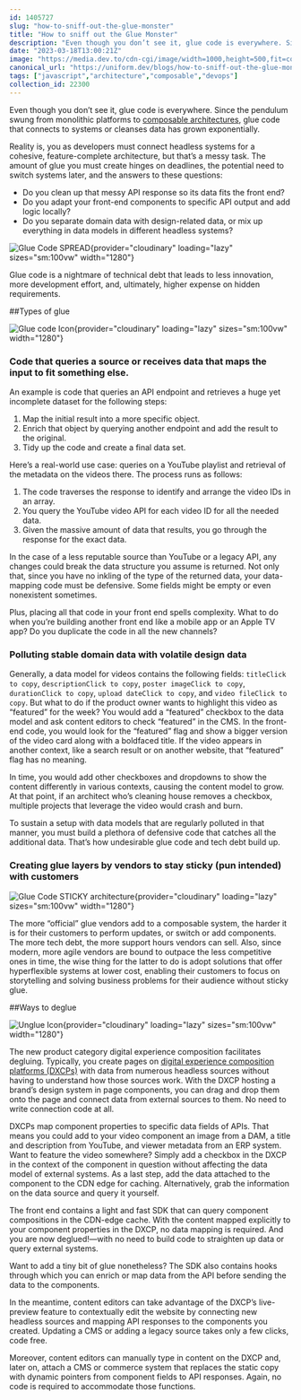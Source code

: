```yaml
---
id: 1405727
slug: "how-to-sniff-out-the-glue-monster"
title: "How to sniff out the Glue Monster"
description: "Even though you don’t see it, glue code is everywhere. Since the pendulum swung from monolithic..."
date: "2023-03-18T13:00:21Z"
image: "https://media.dev.to/cdn-cgi/image/width=1000,height=500,fit=cover,gravity=auto,format=auto/https%3A%2F%2Fdev-to-uploads.s3.amazonaws.com%2Fuploads%2Farticles%2Fz8mwj68dscwvzuvcdd4y.png"
canonical_url: "https://uniform.dev/blogs/how-to-sniff-out-the-glue-monster"
tags: ["javascript","architecture","composable","devops"]
collection_id: 22300
---
```


Even though you don’t see it, glue code is everywhere. Since the pendulum swung from monolithic platforms to [composable architectures](https://uniform.dev/blogs/composable-architecture/composable-platforms-what-why-how), glue code that connects to systems or cleanses data has grown exponentially. 

Reality is, you as developers must connect headless systems for a cohesive, feature-complete architecture, but that’s a messy task. The amount of glue you must create hinges on deadlines, the potential need to switch systems later, and the answers to these questions:

* Do you clean up that messy API response so its data fits the front end?
* Do you adapt your front-end components to specific API output and add logic locally?  
* Do you separate domain data with design-related data, or mix up everything in data models in different headless systems?

![Glue Code SPREAD](https://images.ctfassets.net/9ku1oyd4k3wo/5iPWgs3hiyQZb1O7cZECJt/671395cc3852d456f1dc02d34d6d5b2c/GlueCode_Blog_SPREAD.png){provider="cloudinary" loading="lazy" sizes="sm:100vw" width="1280"}

Glue code is a nightmare of technical debt that leads to less innovation, more development effort, and, ultimately, higher expense on hidden requirements.

##Types of glue

![Glue code Icon](https://images.ctfassets.net/9ku1oyd4k3wo/5n8VoHX3RPLBLFWg2IJsYP/f2e9ccc22bd7541b352b7bf19d24ffcb/GlueCode_Blog_Images_Glue_code_Icon.png){provider="cloudinary" loading="lazy" sizes="sm:100vw" width="1280"}

### Code that queries a source or receives data that maps the input to fit something else. 

An example is code that queries an API endpoint and retrieves a huge yet incomplete dataset for the following steps:

1.  Map the initial result into a more specific object. 
2.  Enrich that object by querying another endpoint and add the result to the original. 
3.  Tidy up the code and create a final data set.

Here’s a real-world use case: queries on a YouTube playlist and retrieval of the metadata on the videos there. The process runs as follows:

1.  The code traverses the response to identify and arrange the video IDs in an array.     
2.  You query the YouTube video API for each video ID for all the needed data.     
3.  Given the massive amount of data that results, you go through the response for the exact data.

In the case of a less reputable source than YouTube or a legacy API, any changes could break the data structure you assume is returned. Not only that, since you have no inkling of the type of the returned data, your data-mapping code must be defensive. Some fields might be empty or even nonexistent sometimes. 

Plus, placing all that code in your front end spells complexity. What to do when you’re building another front end like a mobile app or an Apple TV app? Do you duplicate the code in all the new channels?

### Polluting stable domain data with volatile design data

Generally, a data model for videos contains the following fields: `titleClick to copy`, `descriptionClick to copy`, `poster imageClick to copy`, `durationClick to copy`, `upload dateClick to copy`, and `video fileClick to copy`. But what to do if the product owner wants to highlight this video as “featured” for the week? You would add a “featured” checkbox to the data model and ask content editors to check “featured” in the CMS. In the front-end code, you would look for the “featured” flag and show a bigger version of the video card along with a boldfaced title. If the video appears in another context, like a search result or on another website, that “featured” flag has no meaning.

In time, you would add other checkboxes and dropdowns to show the content differently in various contexts, causing the content model to grow. At that point, if an architect who’s cleaning house removes a checkbox, multiple projects that leverage the video would crash and burn.

To sustain a setup with data models that are regularly polluted in that manner, you must build a plethora of defensive code that catches all the additional data. That’s how undesirable glue code and tech debt build up.

### Creating glue layers by vendors to stay sticky (pun intended) with customers

![Glue Code STICKY architecture](https://images.ctfassets.net/9ku1oyd4k3wo/5zwPAAafgm4qZpoU9H2Bbw/8d4928142367cd19f8b76528bfc61ef0/GlueCode_Blog_STICKY.png){provider="cloudinary" loading="lazy" sizes="sm:100vw" width="1280"}

The more “official” glue vendors add to a composable system, the harder it is for their customers to perform updates, or switch or add components. The more tech debt, the more support hours vendors can sell. Also, since modern, more agile vendors are bound to outpace the less competitive ones in time, the wise thing for the latter to do is adopt solutions that offer hyperflexible systems at lower cost, enabling their customers to focus on storytelling and solving business problems for their audience without sticky glue.

##Ways to deglue

![Unglue Icon](https://images.ctfassets.net/9ku1oyd4k3wo/16F6FELfCSkZjE8cCuRauw/2c81553462dd1d16be36b2a56dffd443/GlueCode_Blog_Images_Unglue_Icon.png){provider="cloudinary" loading="lazy" sizes="sm:100vw" width="1280"}

The new product category digital experience composition facilitates degluing. Typically, you create pages on [digital experience composition platforms (DXCPs)](https://uniform.dev/what-is-digital-experience-composition) with data from numerous headless sources without having to understand how those sources work. With the DXCP hosting a brand’s design system in page components, you can drag and drop them onto the page and connect data from external sources to them. No need to write connection code at all. 

DXCPs map component properties to specific data fields of APIs. That means you could add to your video component an image from a DAM, a title and description from YouTube, and viewer metadata from an ERP system. Want to feature the video somewhere? Simply add a checkbox in the DXCP in the context of the component in question without affecting the data model of external systems. As a last step, add the data attached to the component to the CDN edge for caching. Alternatively, grab the information on the data source and query it yourself. 

The front end contains a light and fast SDK that can query component compositions in the CDN-edge cache. With the content mapped explicitly to your component properties in the DXCP, no data mapping is required. And you are now deglued!—with no need to build code to straighten up data or query external systems.

Want to add a tiny bit of glue nonetheless? The SDK also contains hooks through which you can enrich or map data from the API before sending the data to the components.

In the meantime, content editors can take advantage of the DXCP’s live-preview feature to contextually edit the website by connecting new headless sources and mapping API responses to the components you created. Updating a CMS or adding a legacy source takes only a few clicks, code free. 

Moreover, content editors can manually type in content on the DXCP and, later on, attach a CMS or commerce system that replaces the static copy with dynamic pointers from component fields to API responses. Again, no code is required to accommodate those functions.